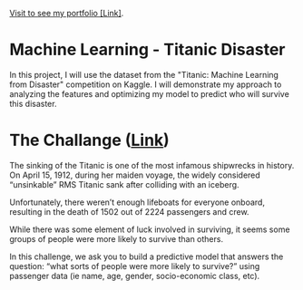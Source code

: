 [Visit to see my portfolio [Link]](https://cwnstae.github.io/data-analytic-portfolio/).

# Machine Learning - Titanic Disaster
In this project, I will use the dataset from the "Titanic: Machine Learning from Disaster" competition on Kaggle. I will demonstrate my approach to analyzing the features and optimizing my model to predict who will survive this disaster.

# The Challange ([Link](https://www.kaggle.com/competitions/titanic))
The sinking of the Titanic is one of the most infamous shipwrecks in history.
On April 15, 1912, during her maiden voyage, the widely considered “unsinkable” RMS Titanic sank after colliding with an iceberg.

Unfortunately, there weren’t enough lifeboats for everyone onboard, resulting in the death of 1502 out of 2224 passengers and crew.

While there was some element of luck involved in surviving, it seems some groups of people were more likely to survive than others.

In this challenge, we ask you to build a predictive model that answers the question: “what sorts of people were more likely to survive?” using passenger data (ie name, age, gender, socio-economic class, etc).
